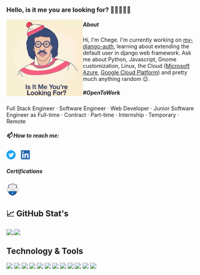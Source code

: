 ### Hello, is it me you are looking for? 👋🏾👨🏾‍💻

<img align="left" src="https://raw.githubusercontent.com/ChegeBryan/ChegeBryan/master/Lionel-Richie-.jpg" width="200px" height="200px" />

##### About

Hi, I'm Chege. I'm currently working on [my-django-auth](https://github.com/ChegeBryan/my-django-auth), learning about extending the default user in django web framework. Ask me about Python, Javascript, Gnome customization, Linux, the Cloud ([Microsoft Azure](https://azure.microsoft.com/en-us/), [Google Cloud Platform](https://cloud.google.com/)) and pretty much anything random 😉.

##### #OpenToWork

Full Stack Engineer · Software Engineer · Web Developer · Junior Software Engineer as Full-time · Contract · Part-time · Internship · Temporary · Remote

##### 📫 How to reach me:

<a href="https://twitter.com/chegenbryan"><img src="https://raw.githubusercontent.com/ChegeBryan/ChegeBryan/master/Twitter.svg" width="24px" height="24px"/></a>&emsp;<a href="https://www.linkedin.com/in/chegebrian/"><img src="https://raw.githubusercontent.com/ChegeBryan/ChegeBryan/master/LI-In-Bug.png" width="24px" height="24px"/></a>

##### Certifications

<a href="https://www.youracclaim.com/badges/b82cca2e-c854-4940-adbc-7f75b6552e2d/public_url"><img src="https://raw.githubusercontent.com/ChegeBryan/ChegeBryan/master/azure_badge.png" width="32px"/></a>

## 📈 GitHub Stat's

<a href="">
<img align="center" src="https://github-readme-stats.vercel.app/api/top-langs/?username=ChegeBryan&layout=compact&heigt=&theme=algolia">
</a>
<a href="">
<img align="center" src="https://github-readme-stats.vercel.app/api?username=ChegeBryan&count_private=true&show_icons=true&theme=algolia">
</a>

## Technology & Tools

![](https://img.shields.io/badge/OS-Linux-informational?style=flat&logo=linux&labelColor=181818&logoColor=white&color=050F2C)
![](https://img.shields.io/badge/Editor-VsCode-informational?style=flat&logo=visual-studio-code&labelColor=181818&logoColor=white&color=050F2C)
![](https://img.shields.io/badge/Code-Python-informational?style=flat&logo=python&labelColor=181818&logoColor=white&color=050F2C)
![](https://img.shields.io/badge/Web-Django-informational?style=flat&logo=django&labelColor=181818&logoColor=white&color=050F2C)
![](https://img.shields.io/badge/Web-Flask-informational?style=flat&logo=flask&labelColor=181818&logoColor=white&color=050F2C)
![](https://img.shields.io/badge/Code-Javascript-informational?style=flat&logo=javascript&labelColor=181818&logoColor=white&color=050F2C)
![](https://img.shields.io/badge/Shell-Bash-informational?style=flat&logo=gnu-bash&&labelColor=181818&logoColor=white&color=050F2C)
![](https://img.shields.io/badge/Tools-Git-informational?style=flat&logo=git&labelColor=181818&logoColor=white&color=050F2C)
![](https://img.shields.io/badge/Tools-PostgreSQL-informational?style=flat&logo=postgresql&labelColor=181818&logoColor=white&color=050F2C)
![](https://img.shields.io/badge/Tools-MySQL-informational?style=flat&logo=mysql&labelColor=181818&logoColor=white&color=050F2C)
![](https://img.shields.io/badge/Cloud-Google_Cloud-informational?style=flat&logo=google-cloud&labelColor=181818&logoColor=white&color=050F2C)
![](https://img.shields.io/badge/Cloud-Azure-informational?style=flat&logo=microsoft-azure&labelColor=181818&logoColor=white&color=050F2C)

<!--
**ChegeBryan/ChegeBryan** is a ✨ _special_ ✨ repository because its `README.md` (this file) appears on your GitHub profile.

Here are some ideas to get you started:

- 🔭 I’m currently working on ...
- 🌱 I’m currently learning ...
- 👯 I’m looking to collaborate on ...
- 🤔 I’m looking for help with ...
- 💬 Ask me about ...
- 📫 How to reach me: ...
- 😄 Pronouns: ...
- ⚡ Fun fact: ...
  -->
